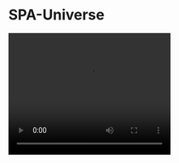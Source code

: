 # SPA-Universe

<video width="320" height="240" autoplay>
  <source src="SPA.mkv" >
  <source src="Screenshot_20221207_132320.png">
Your browser does not support the video tag.
</video>
